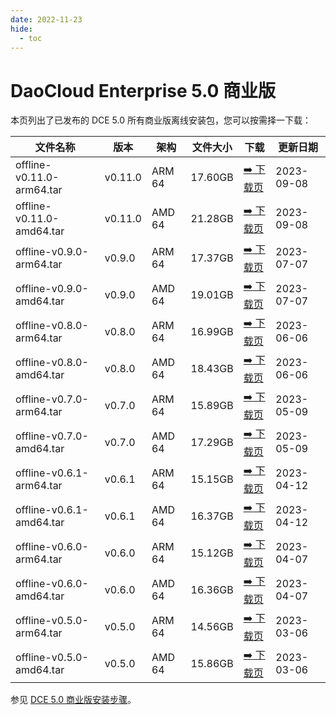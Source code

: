```yaml
---
date: 2022-11-23
hide:
  - toc
---
```


# DaoCloud Enterprise 5.0 商业版

本页列出了已发布的 DCE 5.0 所有商业版离线安装包，您可以按需择一下载：

| 文件名称 | 版本 | 架构 | 文件大小 | 下载 | 更新日期 |
| ------- | --- | ---- | ------ | --- | ------- |
| offline-v0.11.0-arm64.tar | v0.11.0 | ARM 64 | 17.60GB | [:arrow_right: 下载页](./dce5-installer-v0.11.0.md) | 2023-09-08 |
| offline-v0.11.0-amd64.tar | v0.11.0 | AMD 64 | 21.28GB | [:arrow_right: 下载页](./dce5-installer-v0.11.0.md) | 2023-09-08 |
| offline-v0.9.0-arm64.tar | v0.9.0 | ARM 64 | 17.37GB | [:arrow_right: 下载页](./dce5-installer-v0.9.0.md) | 2023-07-07 |
| offline-v0.9.0-amd64.tar | v0.9.0 | AMD 64 | 19.01GB | [:arrow_right: 下载页](./dce5-installer-v0.9.0.md) | 2023-07-07 |
| offline-v0.8.0-arm64.tar | v0.8.0 | ARM 64 | 16.99GB | [:arrow_right: 下载页](./dce5-installer-v0.8.0.md) | 2023-06-06 |
| offline-v0.8.0-amd64.tar | v0.8.0 | AMD 64 | 18.43GB | [:arrow_right: 下载页](./dce5-installer-v0.8.0.md) | 2023-06-06 |
| offline-v0.7.0-arm64.tar | v0.7.0 | ARM 64 | 15.89GB | [:arrow_right: 下载页](./dce5-installer-v0.7.0.md) | 2023-05-09 |
| offline-v0.7.0-amd64.tar | v0.7.0 | AMD 64 | 17.29GB | [:arrow_right: 下载页](./dce5-installer-v0.7.0.md) | 2023-05-09 |
| offline-v0.6.1-arm64.tar | v0.6.1 | ARM 64 | 15.15GB | [:arrow_right: 下载页](./dce5-installer-v0.6.1.md) | 2023-04-12 |
| offline-v0.6.1-amd64.tar | v0.6.1 | AMD 64 | 16.37GB | [:arrow_right: 下载页](./dce5-installer-v0.6.1.md) | 2023-04-12 |
| offline-v0.6.0-arm64.tar | v0.6.0 | ARM 64 | 15.12GB | [:arrow_right: 下载页](./dce5-installer-v0.6.0.md) | 2023-04-07 |
| offline-v0.6.0-amd64.tar | v0.6.0 | AMD 64 | 16.36GB | [:arrow_right: 下载页](./dce5-installer-v0.6.0.md) | 2023-04-07 |
| offline-v0.5.0-arm64.tar | v0.5.0 | ARM 64 | 14.56GB | [:arrow_right: 下载页](./dce5-installer-v0.5.0.md) | 2023-03-06 |
| offline-v0.5.0-amd64.tar | v0.5.0 | AMD 64 | 15.86GB | [:arrow_right: 下载页](./dce5-installer-v0.5.0.md) | 2023-03-06 |

参见 [DCE 5.0 商业版安装步骤](../../install/index.md#_3)。
